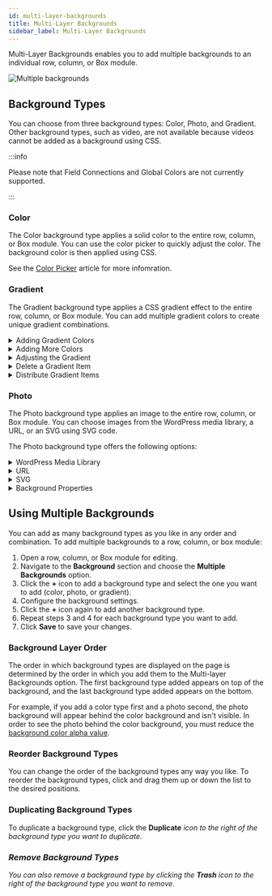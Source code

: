 ```yaml
---
id: multi-layer-backgrounds
title: Multi-Layer Backgrounds
sidebar_label: Multi-Layer Backgrounds
---
```


Multi-Layer Backgrounds enables you to add multiple backgrounds to an individual row, column, or Box module.

![Multiple backgrounds](/img/beaver-builder/basics--multiple-backgrounds--1.jpg)

## Background Types

You can choose from three background types: Color, Photo, and Gradient. Other background types, such as video, are not available because videos cannot be added as a background using CSS.

:::info

Please note that Field Connections and Global Colors are not currently supported.

:::

### Color

The Color background type applies a solid color to the entire row, column, or Box module. You can use the color picker to quickly adjust the color. The background color is then applied using CSS.

See the [Color Picker](color-picker.md) article for more infomration.

### Gradient

The Gradient background type applies a CSS gradient effect to the entire row, column, or Box module. You can add multiple gradient colors to create unique gradient combinations.

<details><summary>Adding Gradient Colors</summary>

When you open the gradient color picker, it includes two preset color stop items by default, giving you a basic gradient to work with. To change a color in the gradient:

1. Click on one of the color stop items in the gradient range control (the bar showing the gradient).
2. The color swtch will update to show the color of the selected color stop.
3. Click the color swatch to open the color picker.
4. Choose your preferred color from the picker. Once selected, the gradient updates automatically.
5. Repeat these steps to change the other color in the gradient.

</details>

<details><summary>Adding More Colors</summary>

You can add more color stops to the gradient:

1. Click anywhere on the gradient range control where there isn’t already a color stop item.
2. A new color stop item will appear at that spot.
3. Click the new color stop item, then the color swatch, and use the color picker to choose a color for it.

</details>

<details><summary>Adjusting the Gradient</summary>

You can drag the color stop items left or right to adjust the position of each color in the gradient.

</details>

<details><summary>Delete a Gradient Item</summary>

If you want to remove a color from the gradient:

1. Click the gradient color swatch item you want to delete.
2. Click the **Trash** button to the right-hand side of the color swatch.

</details>

<details><summary>Distribute Gradient Items</summary>

If your gradient has multiple color stops, you can easily distribute them evenly across the gradient. Simply click the Distribute button, and all color stops will be spaced out evenly.

This feature is especially helpful when working with several color stops and aiming for a balanced look. After distributing, you can still fine-tune the colors and positions to achieve your desired gradient effect.

</details>

### Photo

The Photo background type applies an image to the entire row, column, or Box module. You can choose images from the WordPress media library, a URL, or an SVG using SVG code.

The Photo background type offers the following options:

<details><summary>WordPress Media Library</summary>

- **Select Image** - The Select Image button allows you to choose an image from the WordPress media library.
- **WordPress Image Size** - Choose the WordPress media image size to use. You can choose from the default thumbnail, medium, large, or full size and any custom image size you have added.
- **Replace** - Allows you to select a different image from the WordPress Media Library to replace the current background image.
- **Remove** - Remove the image from the background.

</details>

<details><summary>URL</summary>

- **URL** - Enter or paste the URL of the image you want to use into the URL field.

</details>

<details><summary>SVG</summary>

- **SVG Code** - Enter or paste the SVG code into the SVG Code field for the SVG you want to use. For best results, use simple SVG code, such as:

  ```html
  <svg width="100" height="100" xmlns="http://www.w3.org/2000/svg">
    <circle cx="50" cy="50" r="40" fill="blue" />
  </svg>
  ```

</details>

<details><summary>Background Properties</summary>

The background properties for repeat, position, size and clip to are available for all Photo options (WordPress Media Library, URL, and SVG).

- **Repeat** - Choose whether to repeat the image or not.
- **Position** - Choose the position of the image.
- **Size** - Choose the size of the image, either default, cover, or contain.
- **Clip To** - Choose whether to clip the image to the background or not.

</details>

## Using Multiple Backgrounds

You can add as many background types as you like in any order and combination. To add multiple backgrounds to a row, column, or box module:

1. Open a row, column, or Box module for editing.
2. Navigate to the **Background** section and choose the **Multiple Backgrounds** option.
3. Click the **+** icon to add a background type and select the one you want to add (color, photo, or gradient).
4. Configure the background settings.
5. Click the **+** icon again to add another background type.
6. Repeat steps 3 and 4 for each background type you want to add.
7. Click **Save** to save your changes.

### Background Layer Order

The order in which background types are displayed on the page is determined by the order in which you add them to the Multi-layer Backgrounds option. The first background type added appears on top of the background, and the last background type added appears on the bottom.

For example, if you add a color type first and a photo second, the photo background will appear behind the color background and isn't visible. In order to see the photo behind the color background, you must reduce the [background color alpha value](color-picker.md).

### Reorder Background Types

You can change the order of the background types any way you like. To reorder the background types, click and drag them up or down the list to the desired positions.

### Duplicating Background Types

To duplicate a background type, click the **Duplicate** <i className="fa-regular fa-copy" /> icon to the right of the background type you want to duplicate.

### Remove Background Types

You can also remove a background type by clicking the **Trash** <i className="fa-solid fa-trash-can" /> icon to the right of the background type you want to remove.
